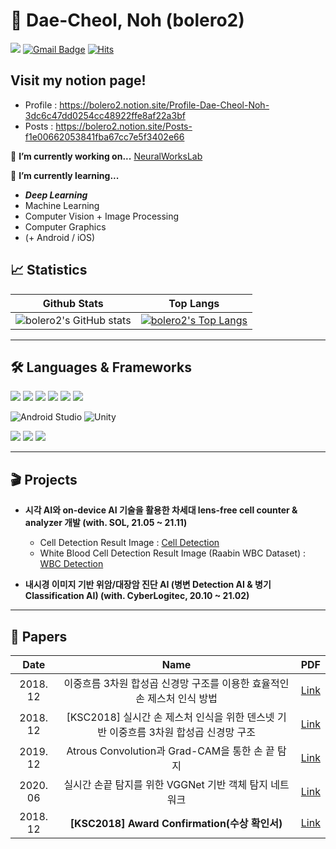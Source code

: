 # 🧐 Dae-Cheol, Noh (bolero2)

<a href="https://velog.io/@ravel95"><img src="https://img.shields.io/badge/Velog-3DDC84?style=flat-square&logo=Blogger&logoColor=white"/></a> [![Gmail Badge](https://img.shields.io/badge/Gmail-d14836?style=flat-square&logo=Gmail&logoColor=white&link=mailto:sheocjf1025@gmail.com)](mailto:sheocjf1025@gmail.com) [![Hits](https://hits.seeyoufarm.com/api/count/incr/badge.svg?url=https%3A%2F%2Fgithub.com%2Fbolero2%2Fhit-counter&count_bg=%2379C83D&title_bg=%23555555&icon=&icon_color=%23E7E7E7&title=hits&edge_flat=false)](https://hits.seeyoufarm.com)

## Visit my notion page!
* Profile : https://bolero2.notion.site/Profile-Dae-Cheol-Noh-3dc6c47dd0254cc48922ffe8af22a3bf
* Posts   : https://bolero2.notion.site/Posts-f1e00662053841fba67cc7e5f3402e66

🔭 **I’m currently working on...**  [NeuralWorksLab](https://neuralworks.io)  

🌱 **I’m currently learning...**  
  - _**Deep Learning**_  
  - Machine Learning  
  - Computer Vision + Image Processing  
  - Computer Graphics  
  - (+ Android / iOS)  

## 📈 Statistics

|**Github Stats**|**Top Langs**|
|:-----:|:-----:|
|![bolero2's GitHub stats](https://github-readme-stats.vercel.app/api?username=bolero2&count_private=true&include_all_commits=true&show_icons=true&theme=cobalt)|[![bolero2's Top Langs](https://github-readme-stats.vercel.app/api/top-langs/?username=bolero2&layout=compact&langs_count=10&)](https://github.com/anuraghazra/github-readme-stats)|

-----

## 🛠 Languages & Frameworks
<img src="https://img.shields.io/badge/c-A8B9CC?style=for-the-badge&logo=c&logoColor=white"> <img src="https://img.shields.io/badge/c++-00599C?style=for-the-badge&logo=c++&logoColor=white"> <img src="https://img.shields.io/badge/python-3776AB?style=for-the-badge&logo=python&logoColor=white"> <img src="https://img.shields.io/badge/java-007396?style=for-the-badge&logo=java&logoColor=white"> <img src="https://img.shields.io/badge/C Sharp-239120?style=for-the-badge&logo=C Sharp&logoColor=white"> <img src="https://img.shields.io/badge/AssemblyScript-007AAC?style=for-the-badge&logo=AssemblyScript&logoColor=white"> 

![Android Studio](https://img.shields.io/badge/Android%20Studio-3DDC84.svg?style=for-the-badge&logo=android-studio&logoColor=white) ![Unity](https://img.shields.io/badge/unity-%23000000.svg?style=for-the-badge&logo=unity&logoColor=white)

<img src="https://img.shields.io/badge/pytorch-EE4C2C?style=for-the-badge&logo=pytorch&logoColor=white"> <img src="https://img.shields.io/badge/tensorflow-FF6F00?style=for-the-badge&logo=tensorflow&logoColor=white"> <img src="https://img.shields.io/badge/mxnet-3B86BF?style=for-the-badge&logo=mxnet&logoColor=white">

-----

## 🎬 Projects
* **시각 AI와 on-device AI 기술을 활용한 차세대 lens-free cell counter & analyzer 개발 (with. SOL, 21.05 ~ 21.11)**  
  - Cell Detection Result Image : [Cell Detection](https://github.com/bolero2/bolero2/blob/main/images/cellcounter-1.jpg)  
  - White Blood Cell Detection Result Image (Raabin WBC Dataset) : [WBC Detection](https://github.com/bolero2/bolero2/blob/main/images/wbc-1.jpg)  

* **내시경 이미지 기반 위암/대장암 진단 AI (병변 Detection AI & 병기 Classification AI) (with. CyberLogitec, 20.10 ~ 21.02)**

-----

## 📖 Papers

|Date|Name|PDF|  
|:-----------:|:-----------:|:-----------:|  
|2018. 12|이중흐름 3차원 합성곱 신경망 구조를 이용한 효율적인 손 제스처 인식 방법|[Link](https://github.com/bolero2/bolero2/blob/main/papers/%5B2018.12%5D%20이중흐름%203차원%20합성곱%20신경망%20구조를%20이용한%20효율적인%20손%20제스처%20인식%20방법.pdf)|  
|2018. 12|[KSC2018] 실시간 손 제스처 인식을 위한 덴스넷 기반 이중흐름 3차원 합성곱 신경망 구조|[Link](https://github.com/bolero2/bolero2/blob/main/papers/%5BKSC2018%5D%20실시간%20손%20제스처%20인식을%20위한%20덴스넷%20기반%20이중흐름%203차원%20합성곱%20신경망%20구조.pdf)|  
|2019. 12|Atrous Convolution과 Grad-CAM을 통한 손 끝 탐지|[Link](https://github.com/bolero2/bolero2/blob/main/papers/%5B2019.12%5D%20Atrous%20Convolution과%20Grad-CAM을%20통한%20손%20끝%20탐지.pdf)|  
|2020. 06|실시간 손끝 탐지를 위한 VGGNet 기반 객체 탐지 네트워크|[Link](https://github.com/bolero2/bolero2/blob/main/papers/%5B2020.06%5D%20실시간%20손끝%20탐지를%20위한%20VGGNet%20기반%20객체%20탐지%20네트워크.pdf)|
|2018. 12|**[KSC2018] Award Confirmation(수상 확인서)**|[Link](https://github.com/bolero2/bolero2/blob/main/papers/Award_confirmation_KSC2018_20190215.pdf)|  

<!-- **bolero2/bolero2** is a ✨ _special_ ✨ repository because its `README.md` (this file) appears on your GitHub profile. -->

<!-- #Here are some ideas to get you started: -->

<!-- - 👯 I’m looking to collaborate on ... -->
<!-- - 🤔 I’m looking for help with ... -->
<!-- - 💬 Ask me about ... -->
<!-- - 📫 How to reach me: ... -->
<!-- - 😄 Pronouns: ... -->
<!-- - ⚡ Fun fact: ... -->
